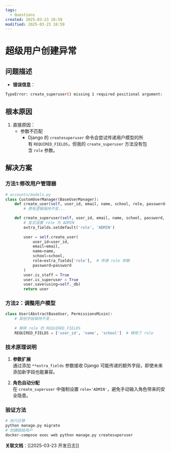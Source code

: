 ```yaml
---
tags: 
  - Questions
created: 2025-03-23 18:59
modified: 2025-03-23 18:59
---
```

# 超级用户创建异常

## 问题描述
- **错误信息**：
```bash
TypeError: create_superuser() missing 1 required positional argument: 'role'
```

## 根本原因
1. 直接原因：
   - 参数不匹配
	   - Django 的 `createsuperuser` 命令会尝试传递用户模型的所有 `REQUIRED_FIELDS`，但我的 `create_superuser` 方法没有包含 `role` 参数。

## 解决方案
### 方法1:修改用户管理器
```python
# accounts/models.py
class CustomUserManager(BaseUserManager):
    def create_user(self, user_id, email, name, school, role, password=None):
        # 原有逻辑保持不变...

    def create_superuser(self, user_id, email, name, school, password, **extra_fields):
        # 显式设置 role 为 ADMIN
        extra_fields.setdefault('role', 'ADMIN')
        
        user = self.create_user(
            user_id=user_id,
            email=email,
            name=name,
            school=school,
            role=extra_fields['role'],  # 传递 role 参数
            password=password
        )
        user.is_staff = True
        user.is_superuser = True
        user.save(using=self._db)
        return user

```

### 方法2：调整用户模型
```python
class User(AbstractBaseUser, PermissionsMixin):
    # 其他字段保持不变...
    
    # 移除 role 的 REQUIRED_FIELDS
    REQUIRED_FIELDS = ['user_id', 'name', 'school']  # 移除了 role

```
### **技术原理说明**

1. **参数扩展**  
    通过添加 `**extra_fields` 参数接收 Django 可能传递的额外字段，即使未来添加新字段也能兼容。
    
2. **角色自动分配**  
    在 `create_superuser` 中强制设置 `role='ADMIN'`，避免手动输入角色带来的安全隐患。
### 验证方法
```bash
# 执行迁移
python manage.py migrate
# 创建超级用户
docker-compose exec web python manage.py createsuperuser
```

**关联文档**：[[2025-03-23 开发日志]]